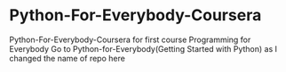 # Python-For-Everybody-Coursera
Python-For-Everybody-Coursera for first course Programming for Everybody Go to Python-for-Everybody(Getting Started with Python) as I changed the name of repo here
